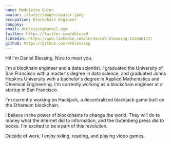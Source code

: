 ```yaml
---
name: Madeleine Quinn
avatar: /static/images/avatar.jpeg
occupation: Blockchain Engineer
company:
email: drblessing@gmail.com
twitter: https://twitter.com/dbless9
linkedin: https://www.linkedin.com/in/daniel-blessing-122806137/
github: https://github.com/drblessing
---
```


Hi! I'm Daniel Blessing. Nice to meet you.

I'm a blockhain engineer and a data scientist. I graduated the University of San Francisco with a master's degree in data science, and graduated Johns Hopkins University with a bachelor's degree in Applied Mathematics and Chemical Engineering. I'm currently working as a blockchain engineer at a startup in San Francisco.

I'm currently working on Hackjack, a decentralized blackjack game built on the Ethereum blockchain.

I believe in the power of blockchains to change the world. They will do to money what the internet did to information, and the Gutenberg press did to books. I'm excited to be a part of this revolution.

Outside of work, I enjoy skiing, reading, and playing video games.
